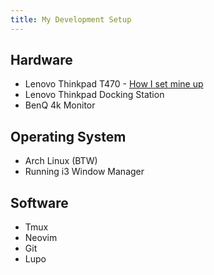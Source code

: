 ```yaml
---
title: My Development Setup
---
```


## Hardware

- Lenovo Thinkpad T470 - [How I set mine up](/setting-up-t470/)
- Lenovo Thinkpad Docking Station
- BenQ 4k Monitor

## Operating System

- Arch Linux (BTW)
- Running i3 Window Manager

## Software

- Tmux
- Neovim
- Git
- Lupo
